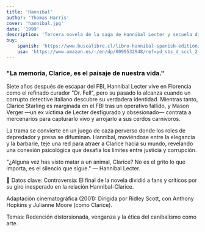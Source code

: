 ```yaml
---
title: 'Hannibal'
author: 'Thomas Harris'
cover: 'hannibal.jpg'
date: '1999'
description: 'Tercera novela de la saga de Hannibal Lecter y secuela directa de "El silencio de los corderos". La historia retoma siete años después de los eventos del libro anterior, con un Hannibal Lecter fugitivo viviendo en Florencia bajo una identidad falsa. Mientras tanto, Clarice Starling enfrenta una crisis profesional en el FBI, y Mason Verger, una víctima sobreviviente de Lecter, busca venganza con un plan sádico. La novela profundiza en la relación entre Clarice y Hannibal, mezclando horror gótico, filosofía y una perturbadora reflexión sobre la naturaleza del mal.'
buy:
    spanish: 'https://www.buscalibre.cl/libro-hannibal-spanish-edition/9786073835053/p/55575715'
    usa: 'https://www.amazon.es/-/en/dp/0099532948/ref=pd_sbs_d_sccl_2_3/258-9712495-2706226?psc=1'
---
```


### "La memoria, Clarice, es el paisaje de nuestra vida."
Siete años después de escapar del FBI, Hannibal Lecter vive en Florencia como el refinado curador "Dr. Fell", pero su pasado lo alcanza cuando un corrupto detective italiano descubre su verdadera identidad. Mientras tanto, Clarice Starling es marginada en el FBI tras un operativo fallido, y Mason Verger —un ex víctima de Lecter desfigurado y obsesionado— contrata a mercenarios para capturarlo vivo y arrojarlo a sus cerdos carnivoros.

La trama se convierte en un juego de caza perverso donde los roles de depredador y presa se difuminan. Hannibal, moviéndose entre la elegancia y la barbarie, teje una red para atraer a Clarice hacia su mundo, revelando una conexión psicológica que desafía los límites entre justicia y corrupción.

"¿Alguna vez has visto matar a un animal, Clarice? No es el grito lo que importa, es el silencio que sigue."
— Hannibal Lecter.

📌 Datos clave:
Controversia: El final de la novela dividió a fans y críticos por su giro inesperado en la relación Hannibal-Clarice.

Adaptación cinematográfica (2001): Dirigida por Ridley Scott, con Anthony Hopkins y Julianne Moore (como Clarice).

Temas: Redención distorsionada, venganza y la ética del canibalismo como arte.